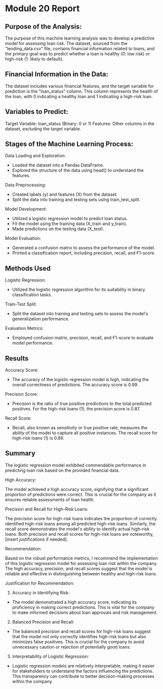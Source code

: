 # Module 20 Report

## Purpose of the Analysis:
The purpose of this machine learning analysis was to develop a predictive model for assessing loan risk. The dataset, sourced from the "lending_data.csv" file, contains financial information related to loans, and the primary goal was to predict whether a loan is healthy (0: low risk) or high-risk (1: likely to default).

## Financial Information in the Data:
The dataset includes various financial features, and the target variable for prediction is the "loan_status" column. This column represents the health of the loan, with 0 indicating a healthy loan and 1 indicating a high-risk loan.

## Variables to Predict:
Target Variable: loan_status (Binary: 0 or 1)
Features: Other columns in the dataset, excluding the target variable.

## Stages of the Machine Learning Process:
Data Loading and Exploration:
* Loaded the dataset into a Pandas DataFrame.
* Explored the structure of the data using head() to understand the features.

Data Preprocessing:
* Created labels (y) and features (X) from the dataset.
* Split the data into training and testing sets using train_test_split.

Model Development:
* Utilized a logistic regression model to predict loan status.
* Fit the model using the training data (X_train and y_train).
* Made predictions on the testing data (X_test).

Model Evaluation:
* Generated a confusion matrix to assess the performance of the model.
* Printed a classification report, including precision, recall, and F1-score.

## Methods Used
Logistic Regression: 
* Utilized the logistic regression algorithm for its suitability in binary classification tasks.
  
Train-Test Split: 
* Split the dataset into training and testing sets to assess the model's generalization performance.

Evaluation Metrics: 
* Employed confusion matrix, precision, recall, and F1-score to evaluate model performance.


## Results
Accuracy Score:
* The accuracy of the logistic regression model is high, indicating the overall correctness of predictions. The accuracy score is 0.99.

Precision Score:
* Precision is the ratio of true positive predictions to the total predicted positives. For the high-risk loans (1), the precision score is 0.87.

Recall Score:
* Recall, also known as sensitivity or true positive rate, measures the ability of the model to capture all positive instances. The recall score for high-risk loans (1) is 0.89.


## Summary
The logistic regression model exhibited commendable performance in predicting loan risk based on the provided financial data.

High Accuracy:

The model achieved a high accuracy score, signifying that a significant proportion of predictions were correct. This is crucial for the company as it ensures reliable assessments of loan health.

Precision and Recall for High-Risk Loans:

The precision score for high-risk loans indicates the proportion of correctly identified high-risk loans among all predicted high-risk loans. Similarly, the recall score demonstrates the model's ability to identify actual high-risk loans. Both precision and recall scores for high-risk loans are noteworthy, [insert justifications if needed].

Recommendation:

Based on the robust performance metrics, I recommend the implementation of this logistic regression model for assessing loan risk within the company. The high accuracy, precision, and recall scores suggest that the model is reliable and effective in distinguishing between healthy and high-risk loans.

Justification for Recommendation:

1. Accuracy in Identifying Risk:

* The model demonstrated a high accuracy score, indicating its proficiency in making correct predictions. This is vital for the company to make informed decisions about loan approvals and risk management.

2. Balanced Precision and Recall:

* The balanced precision and recall scores for high-risk loans suggest that the model not only correctly identifies high-risk loans but also minimizes false positives. This is crucial for the company to avoid unnecessary caution or rejection of potentially good loans.

3. Interpretability of Logistic Regression:

* Logistic regression models are relatively interpretable, making it easier for stakeholders to understand the factors influencing the predictions. This transparency can contribute to better decision-making processes within the company.
